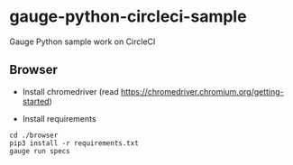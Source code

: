# gauge-python-circleci-sample
Gauge Python sample work on CircleCI

## Browser

- Install chromedriver (read https://chromedriver.chromium.org/getting-started)


- Install requirements

```
cd ./browser
pip3 install -r requirements.txt
gauge run specs
```


